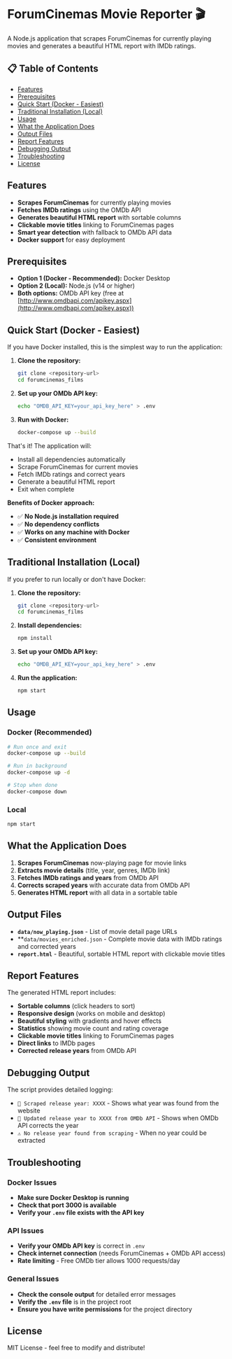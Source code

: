 # ForumCinemas Movie Reporter 🎬

A Node.js application that scrapes ForumCinemas for currently playing movies and generates a beautiful HTML report with IMDb ratings.

## 📋 Table of Contents
- [Features](#features)
- [Prerequisites](#prerequisites)
- [Quick Start (Docker - Easiest)](#quick-start-docker---easiest)
- [Traditional Installation (Local)](#traditional-installation-local)
- [Usage](#usage)
- [What the Application Does](#what-the-application-does)
- [Output Files](#output-files)
- [Report Features](#report-features)
- [Debugging Output](#debugging-output)
- [Troubleshooting](#troubleshooting)
- [License](#license)

## Features

- **Scrapes ForumCinemas** for currently playing movies
- **Fetches IMDb ratings** using the OMDb API
- **Generates beautiful HTML report** with sortable columns
- **Clickable movie titles** linking to ForumCinemas pages
- **Smart year detection** with fallback to OMDb API data
- **Docker support** for easy deployment

## Prerequisites

- **Option 1 (Docker - Recommended):** Docker Desktop
- **Option 2 (Local):** Node.js (v14 or higher)
- **Both options:** OMDb API key (free at [http://www.omdbapi.com/apikey.aspx](http://www.omdbapi.com/apikey.aspx))

## Quick Start (Docker - Easiest)

If you have Docker installed, this is the simplest way to run the application:

1. **Clone the repository:**
   ```bash
   git clone <repository-url>
   cd forumcinemas_films
   ```

2. **Set up your OMDb API key:**
   ```bash
   echo "OMDB_API_KEY=your_api_key_here" > .env
   ```

3. **Run with Docker:**
   ```bash
   docker-compose up --build
   ```

That's it! The application will:
- Install all dependencies automatically
- Scrape ForumCinemas for current movies
- Fetch IMDb ratings and correct years
- Generate a beautiful HTML report
- Exit when complete

**Benefits of Docker approach:**
- ✅ **No Node.js installation required**
- ✅ **No dependency conflicts**
- ✅ **Works on any machine with Docker**
- ✅ **Consistent environment**

## Traditional Installation (Local)

If you prefer to run locally or don't have Docker:

1. **Clone the repository:**
   ```bash
   git clone <repository-url>
   cd forumcinemas_films
   ```

2. **Install dependencies:**
   ```bash
   npm install
   ```

3. **Set up your OMDb API key:**
   ```bash
   echo "OMDB_API_KEY=your_api_key_here" > .env
   ```

4. **Run the application:**
   ```bash
   npm start
   ```

## Usage

### Docker (Recommended)
```bash
# Run once and exit
docker-compose up --build

# Run in background
docker-compose up -d

# Stop when done
docker-compose down
```

### Local
```bash
npm start
```

## What the Application Does

1. **Scrapes ForumCinemas** now-playing page for movie links
2. **Extracts movie details** (title, year, genres, IMDb link)
3. **Fetches IMDb ratings and years** from OMDb API
4. **Corrects scraped years** with accurate data from OMDb API
5. **Generates HTML report** with all data in a sortable table

## Output Files

- **`data/now_playing.json`** - List of movie detail page URLs
- **`data/movies_enriched.json` - Complete movie data with IMDb ratings and corrected years
- **`report.html`** - Beautiful, sortable HTML report with clickable movie titles

## Report Features

The generated HTML report includes:
- **Sortable columns** (click headers to sort)
- **Responsive design** (works on mobile and desktop)
- **Beautiful styling** with gradients and hover effects
- **Statistics** showing movie count and rating coverage
- **Clickable movie titles** linking to ForumCinemas pages
- **Direct links** to IMDb pages
- **Corrected release years** from OMDb API

## Debugging Output

The script provides detailed logging:
- `📅 Scraped release year: XXXX` - Shows what year was found from the website
- `📅 Updated release year to XXXX from OMDb API` - Shows when OMDb API corrects the year
- `⚠️ No release year found from scraping` - When no year could be extracted

## Troubleshooting

### Docker Issues
- **Make sure Docker Desktop is running**
- **Check that port 3000 is available**
- **Verify your `.env` file exists with the API key**

### API Issues
- **Verify your OMDb API key** is correct in `.env`
- **Check internet connection** (needs ForumCinemas + OMDb API access)
- **Rate limiting** - Free OMDb tier allows 1000 requests/day

### General Issues
- **Check the console output** for detailed error messages
- **Verify the `.env` file** is in the project root
- **Ensure you have write permissions** for the project directory

## License

MIT License - feel free to modify and distribute!
